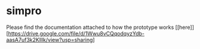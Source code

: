 # simpro

Please find the documentation attached to how the prototype works [[here]][https://drive.google.com/file/d/1Wwu8vCQqodqyzYdb-aasA7uf3k2Klllk/view?usp=sharing]
